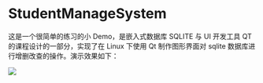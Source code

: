 # StudentManageSystem

这是一个很简单的练习的小 Demo，是嵌入式数据库 SQLITE 与 UI 开发工具 QT 的课程设计的一部分，实现了在 Linux 下使用 Qt 制作图形界面对 sqlite 数据库进行增删改查的操作。演示效果如下：

![](https://github.com/hovenjay/StudentManageSystem/blob/master/images/01.gif)